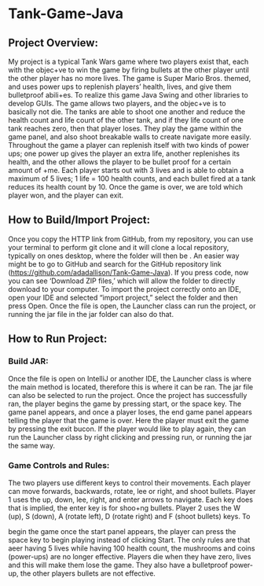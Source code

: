 # Tank-Game-Java


## Project Overview:
My project is a typical Tank Wars game where two players exist that, each with the objec+ve to win the game by firing bullets at the other player until 
the other player has no more lives. The game is Super Mario Bros. themed, and uses power ups to replenish players’ health, lives, and give them bulletproof 
abili+es. To realize this game Java Swing and other libraries to develop GUIs. The game allows two players, and the objec+ve is to basically not die. The tanks 
are able to shoot one another and reduce the health count and life count of the other tank, and if they life count of one tank reaches zero, then that player 
loses. They play the game within the game panel, and also shoot breakable walls to create navigate more easily. Throughout the game a player can replenish itself 
with two kinds of power ups; one power up gives the player an extra life, another replenishes its health, and the other allows the player to be bullet proof for
a certain amount of +me. Each player starts out with 3 lives and is able to obtain a maximum of 5 lives; 1 life = 100 health counts, and each bullet fired at a 
tank reduces its health count by 10. Once the game is over, we are told which player won, and the player can exit.

## How to Build/Import Project:
Once you copy the HTTP link from GitHub, from my repository, you can use your terminal to perform git clone and it will clone a local repository,
typically on ones desktop, where the folder will then be . An easier way might be to go to GitHub and search for the GitHub repository link 
(https://github.com/adadallison/Tank-Game-Java). If you press code, now you can see ‘Download ZIP files,’ which will allow the folder to directly
download to your computer. To import the project correctly onto an IDE, open your IDE and selected “import project,” select the folder and then press Open. 
Once the file is open, the Launcher class can run the project, or running the jar file in the jar folder can also do that.


## How to Run Project:

### Build JAR:
Once the file is open on IntelliJ or another IDE, the Launcher class is where the main method is located, therefore this is where it can be ran. The jar file can also be selected to run the project. Once the project has successfully ran, the player begins the game by pressing start, or the space key. The game panel appears, and once a player loses, the end game panel appears telling the player that the game is over. Here the player must exit the game by pressing the exit bucon. If the player would like to play again, they can run the Launcher class by right clicking and pressing run, or running the jar the same way.

### Game Controls and Rules:
The two players use different keys to control their movements. Each player can move forwards, backwards, rotate, lee or right, and shoot bullets. Player 1 uses the up, down, lee, right, and enter arrows to navigate. Each key does that is implied, the enter key is for shoo+ng bullets. Player 2 uses the W (up), S (down), A (rotate left), D (rotate right) and F (shoot bullets) keys. To
 
begin the game once the start panel appears, the player can press the space key to begin playing instead of clicking Start.
The only rules are that aeer having 5 lives while having 100 health count, the mushrooms and coins (power-ups) are no longer effective. Players die when they have zero, lives and this will make them lose the game. They also have a bulletproof power-up, the other players bullets are not effective.

